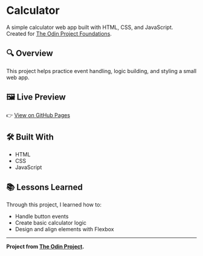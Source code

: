 # Calculator
A simple calculator web app built with HTML, CSS, and JavaScript.  
Created for [The Odin Project Foundations](https://www.theodinproject.com/paths/foundations/courses/foundations).

## 🔍 Overview
This project helps practice event handling, logic building, and styling a small web app.

## 🖼️ Live Preview
👉 [View on GitHub Pages](https://euglightened.github.io/Calculator/)
<!-- Replace "your-username" -->

## 🛠️ Built With
- HTML  
- CSS  
- JavaScript  

## 📚 Lessons Learned
Through this project, I learned how to:
- Handle button events  
- Create basic calculator logic  
- Design and align elements with Flexbox  

---
**Project from [The Odin Project](https://www.theodinproject.com/).**
